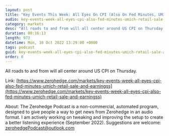 ```yaml
---
layout: post
title: "Key Events This Week: All Eyes On CPI (Also On Fed Minutes, UMich, Retail Sale And Earningss)"
audio: key-events-week-all-eyes-cpi-also-fed-minutes-umich-retail-sale-and-earningss-0
category: markets
desc: "All roads to and from will all center around US CPI on Thursday."
duration: 00:16:13
length: 973
datetime: Mon, 10 Oct 2022 13:29:00 +0000
tags: podcast
guid: key-events-week-all-eyes-cpi-also-fed-minutes-umich-retail-sale-and-earningss-0
order: 0
---
```

All roads to and from will all center around US CPI on Thursday.

Link: [https://www.zerohedge.com/markets/key-events-week-all-eyes-cpi-also-fed-minutes-umich-retail-sale-and-earningss](https://www.zerohedge.com/markets/key-events-week-all-eyes-cpi-also-fed-minutes-umich-retail-sale-and-earningss)

About: The Zerohedge Podcast is a non-commercial, automated program, designed to give people a way to get news from Zerohedge in an audio format.  I am actively working on tweaking and improving the setup to create a better listening experience (September 2022).  Suggestions are welcome: [zerohedgePodcast@outlook.com](mailto:zerohedgePodcast@outlook.com)